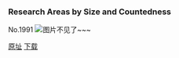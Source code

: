 ### Research Areas by Size and Countedness
No.1991
![图片不见了~~~](https://imgs.xkcd.com/comics/research_areas_by_size_and_countedness.png)

[原址](https://xkcd.com//1991) [下载](https://imgs.xkcd.com/comics/research_areas_by_size_and_countedness.png)

